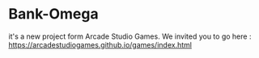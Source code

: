 # Bank-Omega
it's a new project form Arcade Studio Games. We invited you to go here : https://arcadestudiogames.github.io/games/index.html
